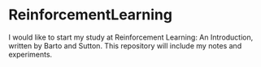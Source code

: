 # ReinforcementLearning
I would like to start my study at Reinforcement Learning: An Introduction, written by Barto and Sutton.
This repository will include my notes and experiments.
